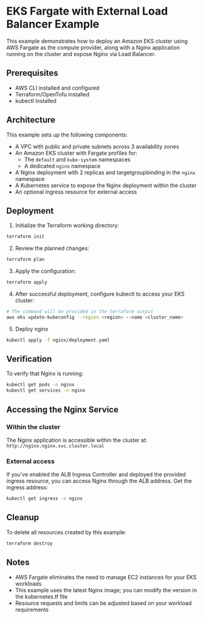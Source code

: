 # EKS Fargate with External Load Balancer Example

This example demonstrates how to deploy an Amazon EKS cluster using AWS Fargate as the compute provider, along with a Nginx application running on the cluster and expose Nginx via Load Balancer.

## Prerequisites

- AWS CLI installed and configured
- Terraform/OpenTofu installed
- kubectl installed

## Architecture

This example sets up the following components:

- A VPC with public and private subnets across 3 availability zones
- An Amazon EKS cluster with Fargate profiles for:
  - The `default` and `kube-system` namespaces
  - A dedicated `nginx` namespace
- A Nginx deployment with 2 replicas and targetgroupbinding in the `nginx` namespace
- A Kubernetes service to expose the Nginx deployment within the cluster
- An optional ingress resource for external access

## Deployment

1. Initialize the Terraform working directory:

```bash
terraform init
```

2. Review the planned changes:

```bash
terraform plan
```

3. Apply the configuration:

```bash
terraform apply
```

4. After successful deployment, configure kubectl to access your EKS cluster:

```bash
# The command will be provided in the terraform output
aws eks update-kubeconfig --region <region> --name <cluster_name>
```

5. Deploy nginx

```bash
kubectl apply -f nginx/deployment.yaml
```

## Verification

To verify that Nginx is running:

```bash
kubectl get pods -n nginx
kubectl get services -n nginx
```

## Accessing the Nginx Service

### Within the cluster
The Nginx application is accessible within the cluster at: `http://nginx.nginx.svc.cluster.local`

### External access
If you've enabled the ALB Ingress Controller and deployed the provided ingress resource, you can access Nginx through the ALB address. Get the ingress address:

```bash
kubectl get ingress -n nginx
```

## Cleanup

To delete all resources created by this example:

```bash
terraform destroy
```

## Notes

- AWS Fargate eliminates the need to manage EC2 instances for your EKS workloads
- This example uses the latest Nginx image; you can modify the version in the kubernetes.tf file
- Resource requests and limits can be adjusted based on your workload requirements